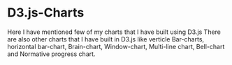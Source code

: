 # D3.js-Charts

Here I have mentioned few of my charts that I have built using D3.js
There are also other charts that I have built in D3.js like verticle Bar-charts, horizontal bar-chart, Brain-chart, Window-chart, Multi-line chart, Bell-chart and Normative progress chart.
